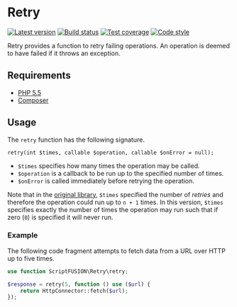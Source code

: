 Retry
=====

[![Latest version][Version image]][Releases]
[![Build status][Build image]][Build]
[![Test coverage][Coverage image]][Coverage]
[![Code style][Style image]][Style]

Retry provides a function to retry failing operations. An operation is deemed to have failed if it throws an exception.

Requirements
------------

- [PHP 5.5](http://php.net/)
- [Composer](https://getcomposer.org/)

Usage
-----

The `retry` function has the following signature.

```
retry(int $times, callable $operation, callable $onError = null);
```
* `$times` specifies how many times the operation may be called.
* `$operation` is a callback to be run up to the specified number of times.
* `$onError` is called immediately before retrying the operation.

Note that in the [original library](https://github.com/igorw/retry), `$times` specified the number of *retries* and
therefore the operation could run up to `n + 1` times. In this version, `$times` specifies exactly the number of
times the operation may run such that if zero (`0`) is specified it will never run.

### Example

The following code fragment attempts to fetch data from a URL over HTTP up to five times.

```php
use function ScriptFUSION\Retry\retry;

$response = retry(5, function () use ($url) {
    return HttpConnector::fetch($url);
});
```


  [Releases]: https://github.com/ScriptFUSION/Retry/releases
  [Version image]: https://poser.pugx.org/scriptfusion/retry/v/stable "Latest version"
  [Build]: http://travis-ci.org/ScriptFUSION/Retry
  [Build image]: https://travis-ci.org/ScriptFUSION/Retry.svg "Build status"
  [Coverage]: https://coveralls.io/github/ScriptFUSION/Retry
  [Coverage image]: https://coveralls.io/repos/ScriptFUSION/Retry/badge.svg "Test coverage"
  [Style]: https://styleci.io/repos/62990558
  [Style image]: https://styleci.io/repos/62990558/shield?style=flat "Code style"
